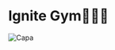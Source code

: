 # Ignite Gym🏋🏻‍♂️

![Capa](https://github.com/user-attachments/assets/86c948f7-ef7f-481c-a9c0-2c7ed0f6f231)
